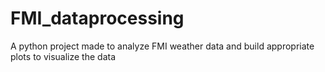 # FMI_dataprocessing
A python project made to analyze FMI weather data and build appropriate plots to visualize the data
